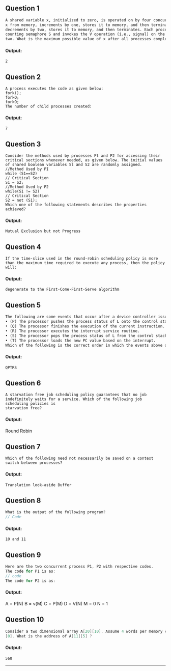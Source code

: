 ## Question 1
```markdown
A shared variable x, initialized to zero, is operated on by four concurrent processes W, X, Y, Z as follows. Each of the processes W and X read
x from memory, increments by one, stores it to memory, and then terminates. Each of the processes Y and Z reads x from memory,
decrements by two, stores it to memory, and then terminates. Each process before reading x invokes the P operation (i.e., wait) on a
counting semaphore S and invokes the V operation (i.e., signal) on the semaphore S after storing x to memory. Semaphore S is initialized to
two. What is the maximum possible value of x after all processes complete execution?
```
#### Output: 
```
2
```

## Question 2
```
A process executes the code as given below:
fork();
forkO;
forkO;
The number of child processes created:
```
#### Output: 
```
7
```

## Question 3
```
Consider the methods used by processes Pl and P2 for accessing their critical sections whenever needed, as given below. The initial values
of shared boolean variables Sl and S2 are randomly assigned.
//Method Used by PI
while (S1==S2)
// Critical Section
S1 = S2;
//Method Used by P2
while(S1 != S2)
// Critical Section
S2 = not (S1);
Which one of the following statements describes the properties achieved?
```
#### Output: 
```
Mutual Exclusion but not Progress
```

## Question 4
```
If the time-slice used in the round-robin scheduling policy is more than the maximum time required to execute any process, then the policy
will:
```
#### Output: 
```
degenerate to the First-Come-First-Serve algorithm
```

## Question 5
```markdown
The following are some events that occur after a device controller issues an interrupt while process L is under execution.
• (P) The processor pushes the process status of L onto the control stack.
• (Q) The processor finishes the execution of the current instruction.
• (R) The processor executes the interrupt service routine.
• (S) The processor pops the process status of L from the control stack.
• (T) The processor loads the new PC value based on the interrupt.
Which of the following is the correct order in which the events above occur?
```
#### Output: 
```
QPTRS
```

## Question 6
```
A starvation free job scheduling policy guarantees that no job indefinitely waits for a service. Which of the following job scheduling policies is
starvation free?
```
#### Output: 
Round Robin

## Question 7
```
Which of the following need not necessarily be saved on a context switch between processes?
```
#### Output: 
```
Translation look-aside Buffer
```


## Question 8
```cpp
What is the output of the following program?
// Code
```
#### Output: 
```
10 and 11
```

## Question 9
```cpp
Here are the two concurrent process P1, P2 with respective codes.
The code for P1 is as:
// code
The code for P2 is as:

```
#### Output: 
A = P(N)
B = v(M)
C = P(M)
D = V(N)
M = 0
N = 1


## Question 10
```cpp
Consider a two dimensional array A[20][10]. Assume 4 words per memory cell, the base address of array A is 100, elements are stored in row-major order and first element is A[0]
[0]. What is the address of A[11][5] ?
```
#### Output: 
```
560
```

---